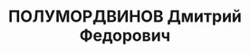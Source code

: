 ---
title: ПОЛУМОРДВИНОВ Дмитрий Федорович
description: "Род. в 1888, Симбирская губ., Курмышский уезд, с. Медяны, русский, обр.:\
  \ низшее, б/п. Проживал: Москва, Дмитровское ш., д. 1, кв. 33. Ответственный исполнитель\
  \ в 4-й стройконторе \"Медсанстрой\". \n  Арестован 26.09.1937. Обв. в шпионаже\
  \ и участии в белоэмигрантской шпионско-диверсионной террористической организации\
  \ - \"Союз русских беженцев\". Приговор: ВК ВС СССР, 15.11.1937 – ВМН. Расстрелян\
  \ 15.11.1937, г.Москва. \n  Реабилитирован ВК ВС СССР 22.05.1958"
---